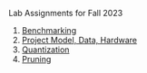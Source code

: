 Lab Assignments for Fall 2023

1. [Benchmarking](https://github.com/cmu-odml/cmu-odml.github.io/blob/master/labs/01_pytorch_ffnns.md)
2. [Project Model, Data, Hardware](https://github.com/cmu-odml/cmu-odml.github.io/blob/master/labs/02_model_data.md)
3. [Quantization](https://github.com/cmu-odml/cmu-odml.github.io/blob/master/labs/03_quantization.ipynb)
4. [Pruning](https://github.com/cmu-odml/cmu-odml.github.io/blob/master/labs/04_pruning.md)
